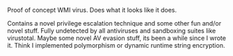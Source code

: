 Proof of concept WMI virus. Does what it looks like it does.

Contains a novel privilege escalation technique and some other fun and/or novel stuff. Fully undetected by all antiviruses and sandboxing suites like virustotal. Maybe some novel AV evasion stuff, its been a while since I wrote it. Think I implemented polymorphism or dynamic runtime string encryption.
